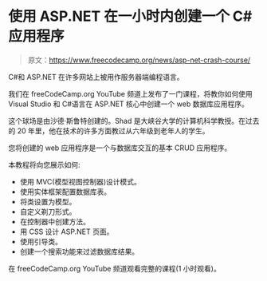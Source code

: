 # 使用 ASP.NET 在一小时内创建一个 C#应用程序

> 原文：<https://www.freecodecamp.org/news/asp-net-crash-course/>

C#和 ASP.NET 在许多网站上被用作服务器端编程语言。

我们在 freeCodeCamp.org YouTube 频道上发布了一门课程，将教你如何使用 Visual Studio 和 C#语言在 ASP.NET 核心中创建一个 web 数据库应用程序。

这个球场是由沙德·斯鲁特创建的。Shad 是大峡谷大学的计算机科学教授。在过去的 20 年里，他在技术的许多方面教过从六年级到老年人的学生。

您将创建的 web 应用程序是一个与数据库交互的基本 CRUD 应用程序。

本教程将向您展示如何:

*   使用 MVC(模型视图控制器)设计模式。
*   使用实体框架配置数据库表。
*   将类设置为模型。
*   自定义剃刀形式。
*   在控制器中创建方法。
*   用 CSS 设计 ASP.NET 页面。
*   使用引导类。
*   创建一个搜索功能来过滤数据库结果。

在 freeCodeCamp.org YouTube 频道观看完整的课程(1 小时观看)。